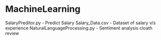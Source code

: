 # MachineLearning
SalaryPreditor.py - Predict Salary
Salary_Data.csv - Dataset of salary v/s experience
NaturalLanguageProcessing.py - Sentiment analysis cloath review
